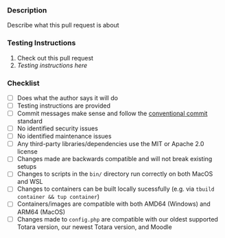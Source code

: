 ### Description

Describe what this pull request is about


### Testing Instructions

1. Check out this pull request
2. _Testing instructions here_


### Checklist

- [ ] Does what the author says it will do
- [ ] Testing instructions are provided
- [ ] Commit messages make sense and follow the [conventional commit](https://www.conventionalcommits.org) standard
- [ ] No identified security issues
- [ ] No identified maintenance issues
- [ ] Any third-party libraries/dependencies use the MIT or Apache 2.0 license
- [ ] Changes made are backwards compatible and will not break existing setups
- [ ] Changes to scripts in the `bin/` directory run correctly on both MacOS and WSL
- [ ] Changes to containers can be built locally sucessfully (e.g. via `tbuild container && tup container`)
- [ ] Containers/images are compatible with both AMD64 (Windows) and ARM64 (MacOS)
- [ ] Changes made to `config.php` are compatible with our oldest supported Totara version, our newest Totara version, and Moodle
